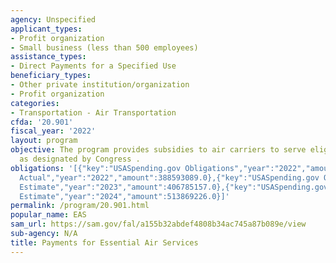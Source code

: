 ```yaml
---
agency: Unspecified
applicant_types:
- Profit organization
- Small business (less than 500 employees)
assistance_types:
- Direct Payments for a Specified Use
beneficiary_types:
- Other private institution/organization
- Profit organization
categories:
- Transportation - Air Transportation
cfda: '20.901'
fiscal_year: '2022'
layout: program
objective: The program provides subsidies to air carriers to serve eligible communities
  as designated by Congress .
obligations: '[{"key":"USASpending.gov Obligations","year":"2022","amount":382859220.0},{"key":"SAM.gov
  Actual","year":"2022","amount":388593089.0},{"key":"USASpending.gov Obligations","year":"2023","amount":415024928.0},{"key":"SAM.gov
  Estimate","year":"2023","amount":406785157.0},{"key":"USASpending.gov Obligations","year":"2024","amount":0.0},{"key":"SAM.gov
  Estimate","year":"2024","amount":513869226.0}]'
permalink: /program/20.901.html
popular_name: EAS
sam_url: https://sam.gov/fal/a155b32abdef4808b34ac745a87b089e/view
sub-agency: N/A
title: Payments for Essential Air Services
---
```

